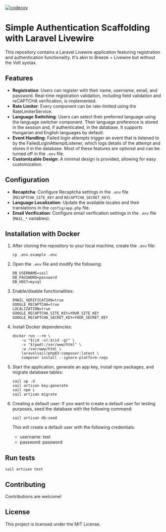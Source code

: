 [![codecov](https://codecov.io/github/hackedhorizon/Laravel-Livewire-Starterkit/graph/badge.svg?token=F1JJKTA809)](https://codecov.io/github/hackedhorizon/Laravel-Livewire-Starterkit)

# Simple Authentication Scaffolding with Laravel Livewire

This repository contains a Laravel Livewire application featuring registration and authentication functionality. It's akin to Breeze + Livewire but without the Volt syntax.

## Features

-   **Registration**: Users can register with their name, username, email, and password. Real-time registration validation, including field validation and reCAPTCHA verification, is implemented.
-   **Rate Limiter**: Every component can be rate-limited using the RateLimiterService.
-   **Language Switching**: Users can select their preferred language using the language switcher component. Their language preference is stored in the session and, if authenticated, in the database. It supports Hungarian and English languages by default.
-   **Event Handling**: Failed login attempts trigger an event that is listened to by the FailedLoginAttemptListener, which logs details of the attempt and stores it in the database. Most of these features are optional and can be turned off in the `.env` file.
-   **Customizable Design**: A minimal design is provided, allowing for easy customization.

## Configuration

-   **Recaptcha**: Configure Recaptcha settings in the `.env` file (`RECAPTCHA_SITE_KEY` and `RECAPTCHA_SECRET_KEY`).
-   **Language Localization**: Update the available locales and their translations in the `config/app.php` file.
-   **Email Verification**: Configure email verification settings in the `.env` file (`MAIL_*` variables).

## Installation with Docker

1. After cloning the repository to your local machine, create the `.env` file:

    ```
    cp .env.example .env
    ```

2. Open the `.env` file and modify the following:

    ```
    DB_USERNAME=sail
    DB_PASSWORD=password
    DB_HOST=mysql
    ```

3. Enable/disable functionalities:

    ```
    EMAIL_VERIFICATION=true
    GOOGLE_RECAPTCHA=true
    LOCALIZATION=true
    GOOGLE_RECAPTCHA_SITE_KEY=YOUR_SITE_KEY
    GOOGLE_RECAPTCHA_SECRET_KEY=YOUR_SECRET_KEY
    ```

4. Install Docker dependencies:

    ```
    docker run --rm \
        -u "$(id -u):$(id -g)" \
        -v "$(pwd):/var/www/html" \
        -w /var/www/html \
        laravelsail/php83-composer:latest \
        composer install --ignore-platform-reqs
    ```

5. Start the application, generate an app key, install npm packages, and migrate database tables:

    ```
    sail up -d
    sail artisan key:generate
    sail npm i
    sail artisan migrate
    ```

6. Creating a default user:
   If you want to create a default user for testing purposes, seed the database with the following command:

    ```
    sail artisan db:seed
    ```

    This will create a default user with the following credentials:

    - username: test
    - password: password

## Run tests

```
sail artisan test
```

## Contributing

Contributions are welcome!

## License

This project is licensed under the MIT License.
